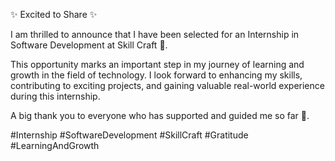 ✨ Excited to Share ✨

I am thrilled to announce that I have been selected for an Internship in Software Development at Skill Craft 🚀.

This opportunity marks an important step in my journey of learning and growth in the field of technology. I look forward to enhancing my skills, contributing to exciting projects, and gaining valuable real-world experience during this internship.

A big thank you to everyone who has supported and guided me so far 🙏.

#Internship #SoftwareDevelopment #SkillCraft #Gratitude #LearningAndGrowth
